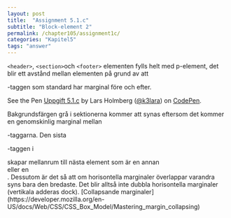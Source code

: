 ```yaml
---
layout: post
title:  "Assignment 5.1.c"
subtitle: "Block-element 2"
permalink: /chapter105/assignment1c/
categories: "Kapitel5"
tags: "answer"
---
```

`<header>`, `<section>`och `<footer>` elementen fylls helt med p-element, det blir ett avstånd mellan elementen på grund av att <p>-taggen som standard har marginal före och efter.
<p data-height="265" data-theme-id="light" data-slug-hash="dvQMBb" data-default-tab="html,result" data-user="k3lara" data-embed-version="2" data-pen-title="Uppgift 5.1.c" class="codepen">See the Pen <a href="http://codepen.io/k3lara/pen/dvQMBb/">Uppgift 5.1.c</a> by Lars Holmberg (<a href="http://codepen.io/k3lara">@k3lara</a>) on <a href="http://codepen.io">CodePen</a>.</p>
<script async src="https://production-assets.codepen.io/assets/embed/ei.js"></script>
Bakgrundsfärgen grå i sektionerna kommer att synas eftersom det kommer en genomskinlig marginal mellan <p>-taggarna. Den sista <p>-taggen i <section> skapar mellanrum till nästa element som är en annan <section> eller en <footer>. Dessutom är det så att om horisontella marginaler överlappar varandra syns bara den bredaste. Det blir alltså inte dubbla horisontella marginaler (vertikala adderas dock).
[Collapsande marginaler](https://developer.mozilla.org/en-US/docs/Web/CSS/CSS_Box_Model/Mastering_margin_collapsing)
